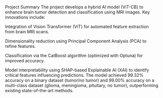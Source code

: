 Project Summary
The project develops a hybrid AI model (ViT-CB) to enhance brain tumor detection and classification using MRI images. Key innovations include:

Integration of Vision Transformer (ViT) for automated feature extraction from brain MRI scans.

Dimensionality reduction using Principal Component Analysis (PCA) to refine features.

Classification via the CatBoost algorithm (optimized with Optuna) for improved accuracy.

Model interpretability using SHAP-based Explainable AI (XAI) to identify critical features influencing predictions.
The model achieved 99.32% accuracy on a binary dataset (tumor/no tumor) and 99.00% accuracy on a multi-class dataset (glioma, meningioma, pituitary, no tumor), outperforming existing state-of-the-art methods.

